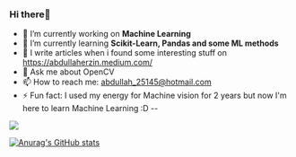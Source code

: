 ### Hi there👋 



- 🔭 I’m currently working on **Machine Learning** 
- 🌱 I’m currently learning **Scikit-Learn, Pandas and some ML methods**
- 📝 I write articles when i found some interesting stuff on https://abdullaherzin.medium.com/
- 💬 Ask me about OpenCV
- 📫 How to reach me: abdullah_25145@hotmail.com
- ⚡ Fun fact: I used my energy for Machine vision for 2 years but now I'm here to learn Machine Learning :D
--


![](https://komarev.com/ghpvc/?username=Erzn3522)



[![Anurag's GitHub stats](https://github-readme-stats.vercel.app/api?username=Erzn3522)](https://github.com/anuraghazra/github-readme-stats)

